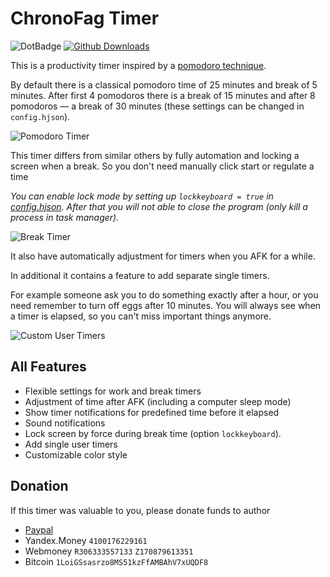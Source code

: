 # ChronoFag Timer

![DotBadge](http://rebornix.qiniudn.com/dotbadge.svg) [![Github Downloads](https://img.shields.io/github/downloads/HarpyWar/chronofag-timer/total.svg?maxAge=2592000)](https://github.com/HarpyWar/chronofag-timer/releases)

This is a productivity timer inspired by a [pomodoro technique](https://en.wikipedia.org/wiki/Pomodoro_Technique).

By default there is a classical pomodoro time of 25 minutes and break of 5 minutes. After first 4 pomodoros there is a break of 15 minutes and after 8 pomodoros &mdash; a break of 30 minutes (these settings can be changed in `config.hjson`).

![Pomodoro Timer](http://i.imgur.com/xfjKEBF.png)

This timer differs from similar others by fully automation and locking a screen when a break. So you don't need manually click start or regulate a time 

*You can enable lock mode by setting up `lockkeyboard = true` in [config.hjson](https://github.com/HarpyWar/chronofag-timer/blob/master/ChronoFagTimer/config.hjson#L128). After that you will not able to close the program (only kill a process in task manager).*

![Break Timer](http://i.imgur.com/2J7WDMd.png)

It also have automatically adjustment for timers when you AFK for a while.

In additional it contains a feature to add separate single timers. 

For example someone ask you to do something exactly after a hour, or you need remember to turn off eggs after 10 minutes. 
You will always see when a timer is elapsed, so you can't miss important things anymore.

![Custom User Timers](http://i.imgur.com/EB2czqP.png)

## All Features

* Flexible settings for work and break timers
* Adjustment of time after AFK (including a computer sleep mode)
* Show timer notifications for predefined time before it elapsed
* Sound notifications
* Lock screen by force during break time (option `lockkeyboard`). 
* Add single user timers
* Customizable color style


## Donation

If this timer was valuable to you, please donate funds to author
* [Paypal](https://www.paypal.me/harpywar)
* Yandex.Money `4100176229161`
* Webmoney  `R306333557133` `Z170879613351`
* Bitcoin `1LoiGSsasrzo8MS51kzFfAMBAhV7xUQDF8`
